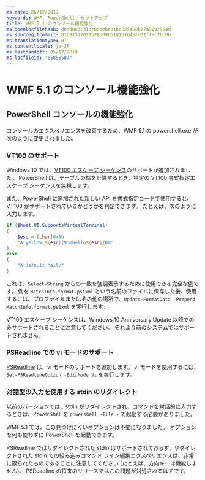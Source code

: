 ```yaml
---
ms.date: 06/12/2017
keywords: WMF, PowerShell, セットアップ
title: WMF 5.1 のコンソール機能強化
ms.openlocfilehash: d0dd8e3c31dc0ddebab1bb899468b77a9292954d
ms.sourcegitcommit: 01b81317029b28dd9b61d167045fd31f1ec7bc06
ms.translationtype: HT
ms.contentlocale: ja-JP
ms.lasthandoff: 05/17/2019
ms.locfileid: "65855507"
---
```

# <a name="console-improvements-in-wmf-51"></a>WMF 5.1 のコンソール機能強化

## <a name="powershell-console-improvements"></a>PowerShell コンソールの機能強化

コンソールのエクスペリエンスを改善するため、WMF 5.1 の powershell.exe が次のように変更されました。

### <a name="vt100-support"></a>VT100 のサポート

Windows 10 では、[VT100 エスケープ シーケンス](/windows/console/console-virtual-terminal-sequences)のサポートが追加されました。
PowerShell は、テーブルの幅を計算するとき、特定の VT100 書式指定エスケープ シーケンスを無視します。

また、PowerShell に追加された新しい API を書式指定コードで使用すると、VT100 がサポートされているかどうかを判定できます。 たとえば、次のように入力します。

```powershell
if ($host.UI.SupportsVirtualTerminal)
{
    $esc = [char]0x1b
    "A yellow ${esc}[93mhello${esc}[0m"
}
else
{
    "A default hello"
}
```

これは、`Select-String` からの一致を強調表示するために使用できる完全な[例](https://gist.github.com/lzybkr/dcb973dccd54900b67783c48083c28f7)です。 例を `MatchInfo.format.ps1xml` という名前のファイルに保存した後、使用するには、プロファイルまたはその他の場所で、`Update-FormatData -Prepend MatchInfo.format.ps1xml` を実行します。

VT100 エスケープ シーケンスは、Windows 10 Anniversary Update 以降でのみサポートされることに注意してください。
それより前のシステムではサポートされません。

### <a name="vi-mode-support-in-psreadline"></a>PSReadline での vi モードのサポート

[PSReadline](https://github.com/PowerShell/PSReadLine) は、vi モードのサポートを追加します。 vi モードを使用するには、`Set-PSReadlineOption -EditMode Vi` を実行します。

### <a name="redirected-stdin-with-interactive-input"></a>対話型の入力を使用する stdin のリダイレクト

以前のバージョンでは、stdin がリダイレクトされ、コマンドを対話的に入力するときは、PowerShell を `powershell -File -` で起動する必要がありました。

WMF 5.1 では、この見つけにくいオプションは不要になりました。 オプションを何も使わずに PowerShell を起動できます。

PSReadline ではリダイレクトされた stdin はサポートされておらず、リダイレクトされた stdin での組み込みコマンド ライン編集エクスペリエンスは、非常に限られたものであることに注意してください (たとえば、方向キーは機能しません)。 PSReadline の将来のリリースではこの問題が対処されるはずです。